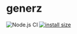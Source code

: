 # generz
![Node.js CI](https://github.com/pintarj/generz/workflows/Node.js%20CI/badge.svg?branch=master) [![install size](https://packagephobia.now.sh/badge?p=generz)](https://packagephobia.now.sh/result?p=generz)